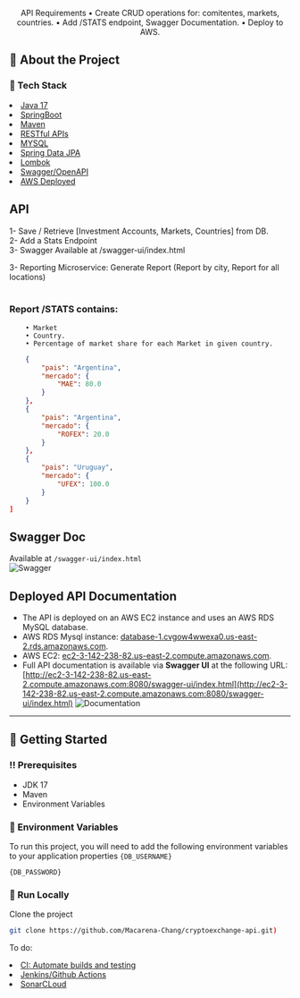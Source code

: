 <div align='center'>

 

<p>API Requirements 
• Create CRUD operations for: comitentes, markets, countries.
• Add /STATS endpoint, Swagger Documentation.
• Deploy to AWS.


</div>


 
## :star2: About the Project
### :space_invader: Tech Stack
<li><a href="">Java 17</a></li>
<li><a href="">SpringBoot</a></li>
<li><a href="">Maven</a></li>
<li><a href="">RESTful APIs</a></li>
<li><a href="">MYSQL</a></li>
<li><a href="">Spring Data JPA</a></li>
<li><a href="">Lombok</a></li>
<li><a href="">Swagger/OpenAPI</a></li>
<li><a href="">AWS Deployed</a></li> 
</ul> </details>



## API
1- Save / Retrieve [Investment Accounts, Markets, Countries]  from DB. <br> 
2- Add a Stats Endpoint <br>
3- Swagger Available at /swagger-ui/index.html <br>

3- Reporting Microservice: Generate Report (Report by city, Report for all locations) <br>  <br>

### Report /STATS contains:
        • Market
        • Country. 
        • Percentage of market share for each Market in given country. 
 
```JSON [
    {
        "pais": "Argentina",
        "mercado": {
            "MAE": 80.0
        }
    },
    {
        "pais": "Argentina",
        "mercado": {
            "ROFEX": 20.0
        }
    },
    {
        "pais": "Uruguay",
        "mercado": {
            "UFEX": 100.0
        }
    }
]
```

## Swagger Doc
Available at ```/swagger-ui/index.html``` <br>
![Swagger](https://i.imgur.com/tC8xvOf.png)
 


## Deployed API Documentation

- The API is deployed on an AWS EC2 instance and uses an AWS RDS MySQL database.
- AWS RDS Mysql instance: [database-1.cvgow4wwexa0.us-east-2.rds.amazonaws.com](database-1.cvgow4wwexa0.us-east-2.rds.amazonaws.com).
- AWS EC2: [ec2-3-142-238-82.us-east-2.compute.amazonaws.com](ec2-3-142-238-82.us-east-2.compute.amazonaws.com).
- Full API documentation is available via **Swagger UI** at the following URL: [http://ec2-3-142-238-82.us-east-2.compute.amazonaws.com:8080/swagger-ui/index.html](http://ec2-3-142-238-82.us-east-2.compute.amazonaws.com:8080/swagger-ui/index.html)
![Documentation]([https://i.imgur.com/tC8xvOf.png](https://i.imgur.com/x849Vrg.png))


---
## :toolbox: Getting Started

### :bangbang: Prerequisites

- JDK 17
- Maven
- Environment Variables


 
### :key: Environment Variables
To run this project, you will need to add the following environment variables to your application properties
`{DB_USERNAME}`

`{DB_PASSWORD}`

### :running: Run Locally

Clone the project

```bash
git clone https://github.com/Macarena-Chang/cryptoexchange-api.git) 
```


To do:
</ul> </details>
<li><a href="">CI: Automate builds and testing</a></li>
<li><a href="">Jenkins/Github Actions</a></li>
<li><a href="">SonarCLoud</a></li>
</ul> </details>
